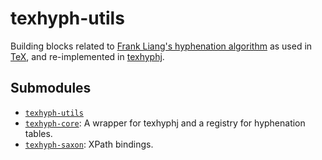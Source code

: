 texhyph-utils
=============

Building blocks related to
[Frank Liang's hyphenation algorithm][Liang] as used in [TeX][], and
re-implemented in [texhyphj][].

Submodules
----------

- [`texhyph-utils`](texhyph-utils/src/main)
- [`texhyph-core`](texhyph-core/src/main): A wrapper for texhyphj and
  a registry for hyphenation tables.
- [`texhyph-saxon`](texhyph-saxon/src/main): XPath bindings.


[Liang]: http://tug.org/docs/liang
[TeX]: http://www.tug.org
[texhyphj]: http://code.google.com/p/texhyphj
